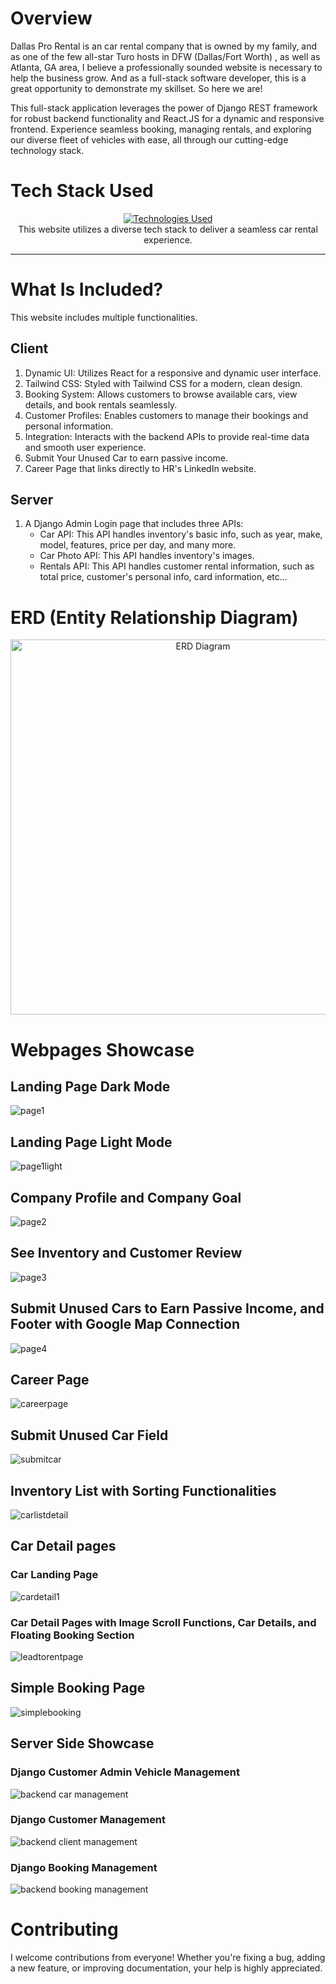 # Overview

Dallas Pro Rental is an car rental company that is owned by my family, and as one of the few all-star Turo hosts in DFW (Dallas/Fort Worth) , as well as Atlanta, GA area, I believe a professionally sounded website is necessary to help the business grow. And as a full-stack software developer, this is a great opportunity to demonstrate my skillset. So here we are!

This full-stack application leverages the power of Django REST framework for robust backend functionality and React.JS for a dynamic and responsive frontend. Experience seamless booking, managing rentals, and exploring our diverse fleet of vehicles with ease, all through our cutting-edge technology stack.

# Tech Stack Used

<div align="center">
  <a href="https://dallasprorental.com">
    <img src="https://github-readme-tech-stack.vercel.app/api/cards?title=Technologies+Used&align=center&titleAlign=center&fontSize=20&lineHeight=10&lineCount=2&theme=ayu&width=450&bg=%25230B0E14&titleColor=%231c9eff&line1=react%2Creact%2Cauto%3Bhtml5%2Chtml5%2Cauto%3Btailwindcss%2Ctailwind%2Cauto%3Bjavascript%2Cjavascript%2Cauto%3B&line2=python%2Cpython%2Cauto%3Bdjango%2Cdjango%2Cauto%3Bsqlite%2Csqlite%2Cauto%3Bjazzmin%2Cjazzmin%2Cauto%3B" alt="Technologies Used" />
  </a>
</div>

<div align="center">
  This website utilizes a diverse tech stack to deliver a seamless car rental experience.
</div>

<hr>

# What Is Included?

This website includes multiple functionalities.

## Client
1. Dynamic UI: Utilizes React for a responsive and dynamic user interface.
2. Tailwind CSS: Styled with Tailwind CSS for a modern, clean design.
3. Booking System: Allows customers to browse available cars, view details, and book rentals seamlessly.
4. Customer Profiles: Enables customers to manage their bookings and personal information.
5. Integration: Interacts with the backend APIs to provide real-time data and smooth user experience.
6. Submit Your Unused Car to earn passive income.
7. Career Page that links directly to HR's LinkedIn website.

## Server
1. A Django Admin Login page that includes three APIs:
   - Car API: This API handles inventory's basic info, such as year, make, model, features, price per day, and many more.
   - Car Photo API: This API handles inventory's images.
   - Rentals API: This API handles customer rental information, such as total price, customer's personal info, card information, etc...

# ERD (Entity Relationship Diagram)

<div align="center">
  <img src="https://github.com/jiamliu/dallasprorental/assets/139939637/c512430d-3401-4b1c-9bf5-a86fb1f0c3f3" alt="ERD Diagram" width="600" />
</div>

# Webpages Showcase

## Landing Page Dark Mode
![page1](https://github.com/jiamliu/dallasprorental/assets/139939637/9cfa944d-1904-4b9e-9776-0717527885c4)

## Landing Page Light Mode
![page1light](https://github.com/jiamliu/dallasprorental/assets/139939637/c95371f7-d667-4c73-a045-89f4df2c7770)

## Company Profile and Company Goal
![page2](https://github.com/jiamliu/dallasprorental/assets/139939637/ab6a2364-a7fd-4321-8fc5-548db2cdd587)

## See Inventory and Customer Review
![page3](https://github.com/jiamliu/dallasprorental/assets/139939637/2d4b2f6f-1be2-4e12-85af-ff3f5724ff28)

## Submit Unused Cars to Earn Passive Income, and Footer with Google Map Connection
![page4](https://github.com/jiamliu/dallasprorental/assets/139939637/b19e9c66-4800-426e-b4e5-64535a8cadfe)

## Career Page
![careerpage](https://github.com/jiamliu/dallasprorental/assets/139939637/47b757e9-9286-42d4-94d7-4a3bb36f50df)

## Submit Unused Car Field
![submitcar](https://github.com/jiamliu/dallasprorental/assets/139939637/27484324-b59d-4fcb-afce-cfba5845b5f6)

## Inventory List with Sorting Functionalities
![carlistdetail](https://github.com/jiamliu/dallasprorental/assets/139939637/68148fbe-e184-4310-b42c-8aeaa1ffe1ff)

## Car Detail pages
### Car Landing Page
![cardetail1](https://github.com/jiamliu/dallasprorental/assets/139939637/66027c05-37f5-4d02-bf56-c9c00e35a2a8)

### Car Detail Pages with Image Scroll Functions, Car Details, and Floating Booking Section
![leadtorentpage](https://github.com/jiamliu/dallasprorental/assets/139939637/0f455dda-e06a-46be-9980-ba3c91052f05)

## Simple Booking Page
![simplebooking](https://github.com/jiamliu/dallasprorental/assets/139939637/818de23c-61dd-4674-a567-0fdd17886e93)

## Server Side Showcase

### Django Customer Admin Vehicle Management
![backend car management](https://github.com/jiamliu/dallasprorental/assets/139939637/7bd9b7d6-39ca-4c82-8142-fcfb381b8209)

### Django Customer Management
![backend client management](https://github.com/jiamliu/dallasprorental/assets/139939637/ab2b9bd9-a166-4cef-ab93-9ef1e8f69335)

### Django Booking Management
![backend booking management](https://github.com/jiamliu/dallasprorental/assets/139939637/3ecbb06f-c0d7-4e43-8d05-90ad5fb08aee)

# Contributing

I welcome contributions from everyone! Whether you're fixing a bug, adding a new feature, or improving documentation, your help is highly appreciated.







